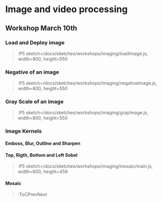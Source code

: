 # Image and video processing

## Workshop March 10th

### Load and Deploy image

> :P5 sketch=/docs/sketches/workshops/imaging/loadImage.js, width=800, height=550

### Negative of an image

> :P5 sketch=/docs/sketches/workshops/imaging/negativeImage.js, width=800, height=550

### Gray Scale of an image

> :P5 sketch=/docs/sketches/workshops/imaging/grayImage.js, width=800, height=550

### Image Kernels

#### Emboss, Blur, Outline and Sharpen

<!-- > :P5 sketch=/docs/sketches/workshops/imaging/convolution.js, width=800, height=550 -->

#### Top, Rigth, Bottom and Left Sobel

> :P5 sketch=/docs/sketches/workshops/imaging/mosaic/main.js, width=600, height=456


#### Mosaic



> :ToCPrevNext